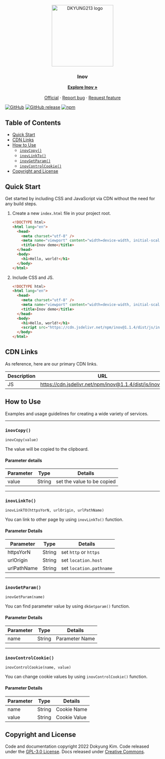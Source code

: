 <p align="center">
    <a href="http://www.dkyung213.kr">
    	<img src="http://cdn1.dkyung213.kr/profile/logo-transparent.png" alt="DKYUNG213 logo" width="200" height="200">
    </a>
</p>
<h3 align="center">Inov</h3>
<p align="center">
  <!-- Sleek, intuitive, and powerful front-end framework for faster and easier web development.
  <br> -->
  <a href="#inov"><strong>Explore Inov »</strong></a>
  <br>
  <br>
  <a href="http://www.dkyung213.kr/">Official</a>
  ·
  <a href="http://team.dkyung213.kr/?type=github&id=inov&path=issues%2Fnew%3Fassignees%3D%26labels%3Dfeature%26template%3Dbug_report.yml">Report bug</a>
  ·
  <a href="http://team.dkyung213.kr/?type=github&id=inov&path=issues%2Fnew%3Fassignees%3D%26labels%3Dfeature%26template%3Dfeature_request.yml">Request feature</a>
</p>

[![GitHub](https://img.shields.io/github/license/dkyung213team/inov)](http://team.dkyung213.kr/?type=github&id=inov&path=blob/main/LICENSE)
[![GitHub release](https://img.shields.io/github/v/release/dkyung213team/inov)](http://team.dkyung213.kr/?type=github&id=inov&path=releases)
[![npm](https://img.shields.io/npm/v/inov)](http://team.dkyung213.kr/?type=npm&id=inov&path=)

## Table of Contents

- [Quick Start](#quick-start)
- [CDN Links](#cdn-links)
- [How to Use](#how-to-use)
  - [`inovCopy()`](#inovcopy)
  - [`inovLinkTo()`](#inovlinkto)
  - [`inovGetParam()`](#inovgetparam)
  - [`inovControlCookie()`](#inovcontrolcookie)
- [Copyright and License](#copyright-and-license)

## Quick Start

Get started by including CSS and JavaScript via CDN without the need for any build steps.

1. Create a new `index.html` file in your project root.

   ```html
   <!DOCTYPE html>
   <html lang="en">
     <head>
       <meta charset="utf-8" />
       <meta name="viewport" content="width=device-width, initial-scale=1" />
       <title>Inov demo</title>
     </head>
     <body>
       <h1>Hello, world!</h1>
     </body>
   </html>
   ```

2. Include CSS and JS.

   ```html
   <!DOCTYPE html>
   <html lang="en">
     <head>
       <meta charset="utf-8" />
       <meta name="viewport" content="width=device-width, initial-scale=1" />
       <title>Inov demo</title>
     </head>
     <body>
       <h1>Hello, world!</h1>
       <script src="https://cdn.jsdelivr.net/npm/inov@1.1.4/dist/js/inov.js"></script>
     </body>
   </html>
   ```

## CDN Links

As reference, here are our primary CDN links.

| Description | URL                                                     |
| ----------- | ------------------------------------------------------- |
| JS          | https://cdn.jsdelivr.net/npm/inov@1.1.4/dist/js/inov.js |

## How to Use

Examples and usage guidelines for creating a wide variety of services.

---

### `inovCopy()`

`inovCopy(value)`

The value will be copied to the clipboard.

#### Parameter details

| Parameter | Type   | Details                    |
| --------- | ------ | -------------------------- |
| value     | String | set the value to be copied |

---

### `inovLinkTo()`

`inovLinkTO(httpsYorN, urlOrigin, urlPathName)`

You can link to other page by using `inovLinkTo()` function.

#### Parameter Details

| Parameter   | Type   | Details                 |
| ----------- | ------ | ----------------------- |
| httpsYorN   | String | set `http` or `https`   |
| urlOrigin   | String | set `location.host`     |
| urlPathName | String | set `location.pathname` |

---

### `inovGetParam()`

`inovGetParam(name)`

You can find parameter value by using `dkGetparam()` function.

#### Parameter Details

| Parameter | Type   | Details        |
| --------- | ------ | -------------- |
| name      | String | Parameter Name |

---

### `inovControlCookie()`

`inovControlCookie(name, value)`

You can change cookie values by using `inovControlCookie()` function.

#### Parameter Details

| Parameter | Type   | Details      |
| --------- | ------ | ------------ |
| name      | String | Cookie Name  |
| value     | String | Cookie Value |

## Copyright and License

Code and documentation copyright 2022 Dokyung Kim. Code released under the [GPL-3.0 License](http://team.dkyung213.kr/?type=github&id=inov&path=/blob/main/LICENSE). Docs released under [Creative Commons](https://creativecommons.org/licenses/by-nc-nd/4.0/).
